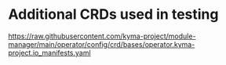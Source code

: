 # Additional CRDs used in testing

https://raw.githubusercontent.com/kyma-project/module-manager/main/operator/config/crd/bases/operator.kyma-project.io_manifests.yaml